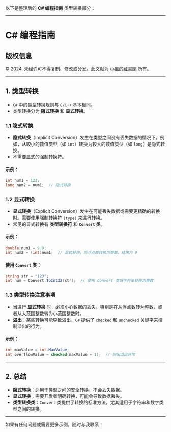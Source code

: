 以下是整理后的 **C# 编程指南** 类型转换部分：

---

# C# 编程指南

## 版权信息

© 2024. 未经许可不得复制、修改或分发。此文献为 [小風的藏書閣](https://t.me/xfp2333) 所有。

---

## 1. 类型转换

- `C#` 中的类型转换规则与 `C/C++` 基本相同。
- 类型转换分为 **隐式转换** 和 **显式转换**。

### 1.1 隐式转换
- **隐式转换**（Implicit Conversion）发生在类型之间没有丢失数据的情况下。例如，从较小的数值类型（如 `int`）转换为较大的数值类型（如 `long`）是隐式转换。
- 不需要显式的强制转换符。

#### 示例：
```c#
int num1 = 123;
long num2 = num1;  // 隐式转换
```

### 1.2 显式转换
- **显式转换**（Explicit Conversion）发生在可能丢失数据或需要更精确的转换时。需要使用强制转换符 `(type)` 来进行转换。
- 常见的显式转换有 **类型转换符** 和 **`Convert` 类**。

#### 示例：
```c#
double num1 = 9.8;
int num2 = (int)num1;  // 显式转换，将浮点数转换为整数，结果为 9
```

#### 使用 `Convert` 类：
```c#
string str = "123";
int num = Convert.ToInt32(str);  // 使用 Convert 类将字符串转换为整数
```

### 1.3 类型转换注意事项
- 当进行 **显式转换** 时，必须小心数据的丢失，特别是在从浮点数转为整数，或者从大范围整数转为小范围整数时。
- **溢出**：某些转换可能导致溢出，`C#` 提供了 `checked` 和 `unchecked` 关键字来控制溢出的行为。

#### 示例：
```c#
int maxValue = int.MaxValue;
int overflowValue = checked(maxValue + 1);  // 抛出溢出异常
```

---

## 2. 总结
- **隐式转换**：适用于类型之间的安全转换，不会丢失数据。
- **显式转换**：需要开发者明确转换，可能会导致数据丢失。
- **类型转换类**：`Convert` 类提供了转换的标准方法，尤其适用于字符串和数字类型之间的转换。

---

如果有任何问题或需要更多示例，随时与我联系！
